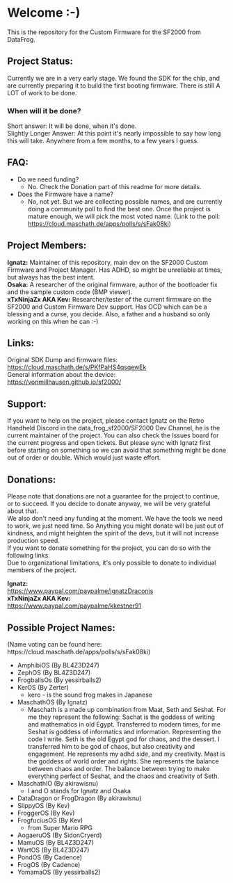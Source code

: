 <h1>Welcome :-)</h1> 

This is the repository for the Custom Firmware for the SF2000 from DataFrog. 

<h2>Project Status:</h2>
Currently we are in a very early stage. We found the SDK for the chip, and are currently preparing it to build the first booting firmware. There is still A LOT of work to be done.<br> 
<h3>When will it be done?</h3>
Short answer: It will be done, when it's done.<br>
Slightly Longer Answer: At this point it's nearly impossible to say how long this will take. Anywhere from a few months, to a few years I guess.

<h2>FAQ:</h2>

- Do we need funding?
    - No. Check the Donation part of this readme for more details. 
- Does the Firmware have a name? 
    - No, not yet. But we are collecting possible names, and are currently doing a community poll to find the best one. Once the project is mature enough, we will pick the most voted name. (Link to the poll: https://cloud.maschath.de/apps/polls/s/sFak08ki)

<h2>Project Members:</h2>

<b>Ignatz:</b> Maintainer of this repository, main dev on the SF2000 Custom Firmware and Project Manager. Has ADHD, so might be unreliable at times, but always has the best intent.
<br><b>Osaka:</b> A researcher of the original firmware, author of the bootloader fix and the sample custom code (BMP viewer).
<br><b>xTxNinjaZx AKA Kev:</b> Researcher/tester of the current firmware on the SF2000 and Custom Firmware Dev support. Has OCD which can be a blessing and a curse, you decide. Also, a father and a husband so only working on this when he can :-)

<h2>Links:</h2>

Original SDK Dump and firmware files:<br>
https://cloud.maschath.de/s/PKfPaHS4qsqewEk <br>
General information about the device:<br>
https://vonmillhausen.github.io/sf2000/ <br>

<h2>Support:</h2>

If you want to help on the project, please contact Ignatz on the Retro Handheld Discord in the data_frog_sf2000/SF2000 Dev Channel, he is the current maintainer of the project. You can also check the Issues board for the current progress and open tickets. But please sync with Ignatz first before starting on something so we can avoid that something might be done out of order or double. Which would just waste effort.

<h2>Donations:</h2>

Please note that donations are not a guarantee for the project to continue, or to succeed. If you decide to donate anyway, we will be very grateful about that.<br>
We also don't need any funding at the moment. We have the tools we need to work, we just need time. So Anything you might donate will be just out of kindness, and might heighten the spirit of the devs, but it will not increase production speed.
<br>If you want to donate something for the project, you can do so with the following links.
<br>Due to organizational limitations, it's only possible to donate to individual members of the project.

<b>Ignatz:</b> <br>
https://www.paypal.com/paypalme/ignatzDraconis
<br><b>xTxNinjaZx AKA Kev:</b><br>
https://www.paypal.com/paypalme/kkestner91

<h2>Possible Project Names:</h2>
(Name voting can be found here: https://cloud.maschath.de/apps/polls/s/sFak08ki)

- AmphibiOS (By BL4Z3D247)
- ZephOS (By BL4Z3D247)
- FrogballsOs (By yessirballs2)
- KerOS (By Zerter) 
    - kero - is the sound frog makes in Japanese
- MaschathOS (By Ignatz)
    - Maschath is a made up combination from Maat, Seth and Seshat. For me they represent the following: Sachat is the goddess of writing and mathematics in old Egypt. Transferred to modern times, for me Seshat is goddess of informatics and information. Representing the code I write. Seth is the old Egypt god for chaos, and the dessert. I transferred him to be god of chaos, but also creativity and engagement. He represents my adhd side, and my creativity. Maat is the goddess of world order and rights. She represents the balance between chaos and order. The balance between trying to make everything perfect of Seshat, and the chaos and creativity of Seth.
- MaschathIO (By akirawisnu)
    -  I and O stands for Ignatz and Osaka
- DataDragon or FrogDragon (By akirawisnu)
- SlippyOS (By Kev)
- FroggerOS (By Kev)
- FrogfuciusOS (By Kev)
    - from Super Mario RPG
- AogaeruOS (By SidonCryerd)
- MamuOS (By BL4Z3D247)
- WartOS (By BL4Z3D247)
- PondOS (By Cadence)
- FrogOS (By Cadence)
- YomamaOS (By yessirballs2)
